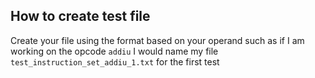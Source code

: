 ## How to create test file

Create your file using the format based on your operand such as if I am working on the opcode  `addiu` I would name my file `test_instruction_set_addiu_1.txt` for the first test 
